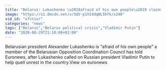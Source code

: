 ```yaml
---
title: "Belarus: Lukashenko \u2018afraid of his own people\u2019 claims opposition organiser"
image: "https://s1.dmcdn.net/v/SQV-p1VI4dqWL5bfk/x240"
vid_id: "x7vtiur"
categories: "news"
tags: ["Belarus","Belarus political crisis","Vladimir Putin"]
date: "2020-08-29T21:10:08+03:00"
---
```

Belarusian president Alexander Lukashenko is “afraid of his own people” a member of the Belarusian Opposition Coordination Council has told Euronews, after Lukashenko called on Russian president Vladimir Putin to help quell unrest in the country.View on euronews
